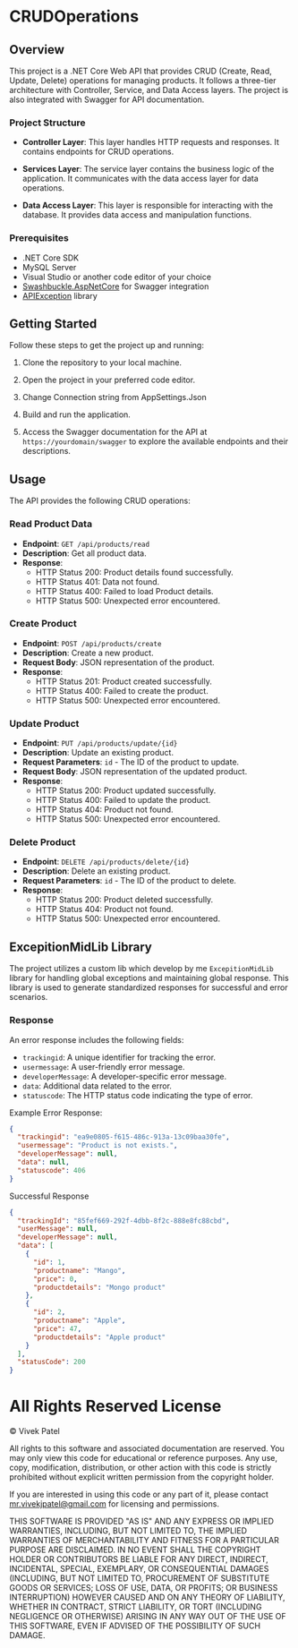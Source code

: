 # CRUDOperations

## Overview

This project is a .NET Core Web API that provides CRUD (Create, Read, Update, Delete) operations for managing products. It follows a three-tier architecture with Controller, Service, and Data Access layers. The project is also integrated with Swagger for API documentation.

### Project Structure

- **Controller Layer**: This layer handles HTTP requests and responses. It contains endpoints for CRUD operations.
  
- **Services Layer**: The service layer contains the business logic of the application. It communicates with the data access layer for data operations.

- **Data Access Layer**: This layer is responsible for interacting with the database. It provides data access and manipulation functions.

### Prerequisites

- .NET Core SDK
- MySQL Server
- Visual Studio or another code editor of your choice
- [Swashbuckle.AspNetCore](https://www.nuget.org/packages/Swashbuckle.AspNetCore) for Swagger integration
- [APIException](#apiexception-library) library

## Getting Started

Follow these steps to get the project up and running:

1. Clone the repository to your local machine.

2. Open the project in your preferred code editor.

3. Change Connection string from AppSettings.Json

4. Build and run the application.

5. Access the Swagger documentation for the API at `https://yourdomain/swagger` to explore the available endpoints and their descriptions.

## Usage

The API provides the following CRUD operations:

### Read Product Data

- **Endpoint**: `GET /api/products/read`
- **Description**: Get all product data.
- **Response**:
  - HTTP Status 200: Product details found successfully.
  - HTTP Status 401: Data not found.
  - HTTP Status 400: Failed to load Product details.
  - HTTP Status 500: Unexpected error encountered.

### Create Product

- **Endpoint**: `POST /api/products/create`
- **Description**: Create a new product.
- **Request Body**: JSON representation of the product.
- **Response**:
  - HTTP Status 201: Product created successfully.
  - HTTP Status 400: Failed to create the product.
  - HTTP Status 500: Unexpected error encountered.

### Update Product

- **Endpoint**: `PUT /api/products/update/{id}`
- **Description**: Update an existing product.
- **Request Parameters**: `id` - The ID of the product to update.
- **Request Body**: JSON representation of the updated product.
- **Response**:
  - HTTP Status 200: Product updated successfully.
  - HTTP Status 400: Failed to update the product.
  - HTTP Status 404: Product not found.
  - HTTP Status 500: Unexpected error encountered.

### Delete Product

- **Endpoint**: `DELETE /api/products/delete/{id}`
- **Description**: Delete an existing product.
- **Request Parameters**: `id` - The ID of the product to delete.
- **Response**:
  - HTTP Status 200: Product deleted successfully.
  - HTTP Status 404: Product not found.
  - HTTP Status 500: Unexpected error encountered.

## ExcepitionMidLib Library

The project utilizes a custom lib which develop by me `ExcepitionMidLib` library for handling global exceptions and maintaining global response. This library is used to generate standardized responses for successful and error scenarios.

### Response

An error response includes the following fields:

- `trackingid`: A unique identifier for tracking the error.
- `usermessage`: A user-friendly error message.
- `developerMessage`: A developer-specific error message.
- `data`: Additional data related to the error.
- `statuscode`: The HTTP status code indicating the type of error.

Example Error Response:

```json
{
  "trackingid": "ea9e0805-f615-486c-913a-13c09baa30fe",
  "usermessage": "Product is not exists.",
  "developerMessage": null,
  "data": null,
  "statuscode": 406
}
```
Successful Response

```json
{
  "trackingId": "85fef669-292f-4dbb-8f2c-888e8fc88cbd",
  "userMessage": null,
  "developerMessage": null,
  "data": [
    {
      "id": 1,
      "productname": "Mango",
      "price": 0,
      "productdetails": "Mongo product"
    },
    {
      "id": 2,
      "productname": "Apple",
      "price": 47,
      "productdetails": "Apple product"
    }
  ],
  "statusCode": 200
}
```

# All Rights Reserved License

© Vivek Patel

All rights to this software and associated documentation are reserved. You may only view this code for educational or reference purposes. Any use, copy, modification, distribution, or other action with this code is strictly prohibited without explicit written permission from the copyright holder.

If you are interested in using this code or any part of it, please contact 	mr.vivekjpatel@gmail.com for licensing and permissions.

THIS SOFTWARE IS PROVIDED "AS IS" AND ANY EXPRESS OR IMPLIED WARRANTIES, INCLUDING, BUT NOT LIMITED TO, THE IMPLIED WARRANTIES OF MERCHANTABILITY AND FITNESS FOR A PARTICULAR PURPOSE ARE DISCLAIMED. IN NO EVENT SHALL THE COPYRIGHT HOLDER OR CONTRIBUTORS BE LIABLE FOR ANY DIRECT, INDIRECT, INCIDENTAL, SPECIAL, EXEMPLARY, OR CONSEQUENTIAL DAMAGES (INCLUDING, BUT NOT LIMITED TO, PROCUREMENT OF SUBSTITUTE GOODS OR SERVICES; LOSS OF USE, DATA, OR PROFITS; OR BUSINESS INTERRUPTION) HOWEVER CAUSED AND ON ANY THEORY OF LIABILITY, WHETHER IN CONTRACT, STRICT LIABILITY, OR TORT (INCLUDING NEGLIGENCE OR OTHERWISE) ARISING IN ANY WAY OUT OF THE USE OF THIS SOFTWARE, EVEN IF ADVISED OF THE POSSIBILITY OF SUCH DAMAGE.
